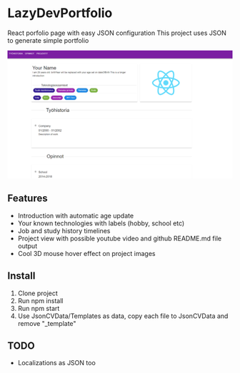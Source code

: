 # LazyDevPortfolio
React porfolio page with easy JSON configuration
This project uses JSON to generate simple portfolio

 ![Image](image.png)

 ## Features
 * Introduction with automatic age update
 * Your known technologies with labels (hobby, school etc)
 * Job and study history timelines
 * Project view with possible youtube video and github README.md file output
 * Cool 3D mouse hover effect on project images
  
 ## Install
 1. Clone project
 2. Run npm install
 3. Run npm start
 4. Use JsonCVData/Templates as data, copy each file to JsonCVData and remove "_template" 

 ## TODO
 * Localizations as JSON too

